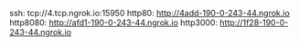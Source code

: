 ssh: tcp://4.tcp.ngrok.io:15950 
http80: http://4add-190-0-243-44.ngrok.io 
http8080: http://afd1-190-0-243-44.ngrok.io 
http3000: http://1f28-190-0-243-44.ngrok.io 
